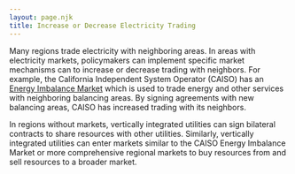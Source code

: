 ```yaml
---
layout: page.njk
title: Increase or Decrease Electricity Trading
---
```


Many regions trade electricity with neighboring areas. In areas with electricity markets, policymakers can implement specific market mechanisms can to increase or decrease trading with neighbors. For example, the California Independent System Operator (CAISO) has an [Energy Imbalance Market](http://www.caiso.com/informed/pages/eimoverview/default.aspx) which is used to trade energy and other services with neighboring balancing areas. By signing agreements with new balancing areas, CAISO has increased trading with its neighbors.

In regions without markets, vertically integrated utilities can sign bilateral contracts to share resources with other utilities. Similarly, vertically integrated utilities can enter markets similar to the CAISO Energy Imbalance Market or more comprehensive regional markets to buy resources from and sell resources to a broader market.
